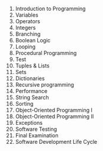 1. Introduction to Programming
2. Variables
3. Operators
4. Integers
5. Branching
6. Boolean Logic
7. Looping
8. Procedural Programming
9. Test
10. Tuples & Lists
11. Sets
12. Dictionaries
13. Recursive programming
14. Performance
15. String Search
16. Sorting
17. Object-Oriented Programming I
18. Object-Oriented Programming II
19. Exceptions
20. Software Testing
21. Final Examination
22. Software Development Life Cycle
